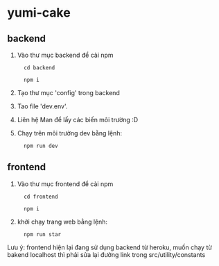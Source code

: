 # yumi-cake

## backend

1.  Vào thư mục backend để cài npm

          cd backend

          npm i

2.  Tạo thư mục 'config' trong backend

3.  Tao file 'dev.env'.

4.  Liên hệ Man để lấy các biến môi trường :D

5.  Chạy trên môi trường dev bằng lệnh:

          npm run dev
          
## frontend

1.  Vào thư mục frontend để cài npm

          cd frontend

          npm i


2.  khởi chạy trang web bằng lệnh:

          npm run star
          
Lưu ý: frontend hiện lại đang sử dụng backend từ heroku, muốn chạy từ bakend localhost thì phải sửa lại đường link trong src/utility/constants
